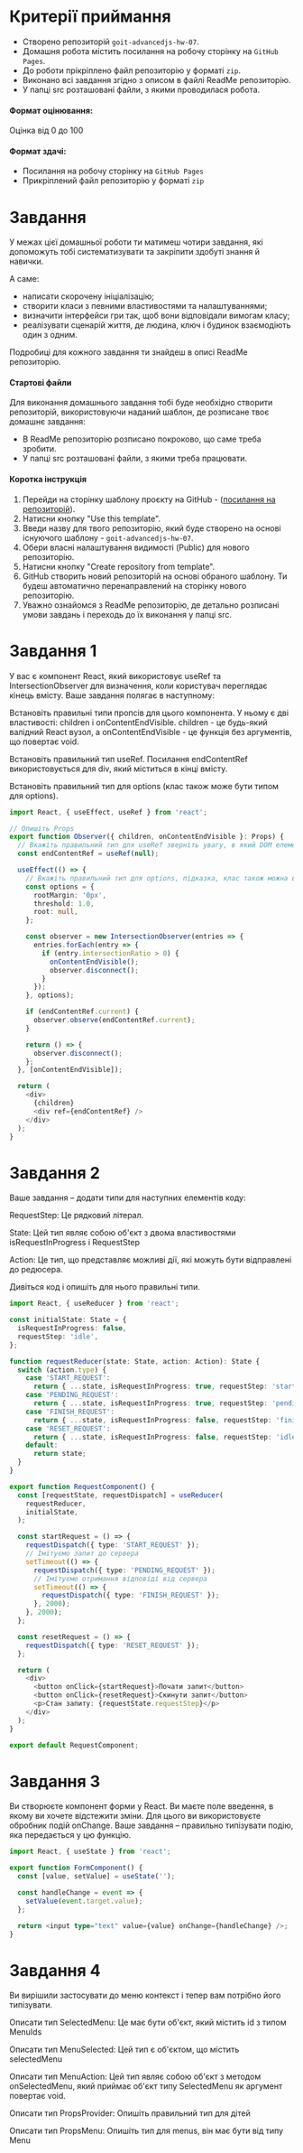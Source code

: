 # Критерії приймання

- Створено репозиторій `goit-advancedjs-hw-07`.
- Домашня робота містить посилання на робочу сторінку на `GitHub Pages`.
- До роботи прiкрiплено файл репозиторiю у форматi `zip`.
- Виконано всі завдання згідно з описом в файлi ReadMe репозиторію.
- У папці src розташовані файли, з якими проводилася робота.

#### Формат оцінювання:

Оцінка від 0 до 100

#### Формат здачi:

- Посилання на робочу сторінку на `GitHub Pages`
- Прикрiплений файл репозиторію у форматi `zip`

# Завдання

У межах цієї домашньої роботи ти матимеш чотири завдання, які допоможуть тобі
систематизувати та закріпити здобуті знання й навички.

А саме:

- написати скорочену ініціалізацію;
- створити класи з певними властивостями та налаштуваннями;
- визначити інтерфейси гри так, щоб вони відповідали вимогам класу;
- реалізувати сценарій життя, де людина, ключ і будинок взаємодіють один з
  одним.

Подробиці для кожного завдання ти знайдеш в описі ReadMe репозиторію.

#### Стартові файли

Для виконання домашнього завдання тобі буде необхідно створити репозиторій,
використовуючи наданий шаблон, де розписане твоє домашнє завдання:

- В ReadMe репозиторію розписано покроково, що саме треба зробити.
- У папці src розташовані файли, з якими треба працювати.

#### Коротка інструкція

1. Перейди на сторінку шаблону проєкту на GitHub -
   ([посилання на репозиторій](https://github.com/goitacademy/typescript-homework-module-3)).
2. Натисни кнопку "Use this template".
3. Введи назву для твого репозиторію, який буде створено на основі існуючого
   шаблону - `goit-advancedjs-hw-07`.
4. Обери власні налаштування видимості (Public) для нового репозиторію.
5. Натисни кнопку "Create repository from template".
6. GitHub створить новий репозиторій на основі обраного шаблону. Ти будеш
   автоматично перенаправлений на сторінку нового репозиторію.
7. Уважно ознайомся з ReadMe репозиторію, де детально розписані умови завдань і
   переходь до їх виконання у папці src.

# Завдання 1

У вас є компонент React, який використовує useRef та IntersectionObserver для
визначення, коли користувач переглядає кінець вмісту. Ваше завдання полягає в
наступному:

Встановіть правильні типи пропсів для цього компонента. У ньому є дві
властивості: children і onContentEndVisible. children - це будь-який валідний
React вузол, а onContentEndVisible - це функція без аргументів, що повертає
void.

Встановіть правильний тип useRef. Посилання endContentRef використовується для
div, який міститься в кінці вмісту.

Встановіть правильний тип для options (клас також може бути типом для options).

```ts
import React, { useEffect, useRef } from 'react';

// Опишіть Props
export function Observer({ children, onContentEndVisible }: Props) {
  // Вкажіть правильний тип для useRef зверніть увагу, в який DOM елемент ми його передаємо
  const endContentRef = useRef(null);

  useEffect(() => {
    // Вкажіть правильний тип для options, підказка, клас також можна вказувати як тип
    const options = {
      rootMargin: '0px',
      threshold: 1.0,
      root: null,
    };

    const observer = new IntersectionObserver(entries => {
      entries.forEach(entry => {
        if (entry.intersectionRatio > 0) {
          onContentEndVisible();
          observer.disconnect();
        }
      });
    }, options);

    if (endContentRef.current) {
      observer.observe(endContentRef.current);
    }

    return () => {
      observer.disconnect();
    };
  }, [onContentEndVisible]);

  return (
    <div>
      {children}
      <div ref={endContentRef} />
    </div>
  );
}
```

# Завдання 2

Ваше завдання – додати типи для наступних елементів коду:

RequestStep: Це рядковий літерал.

State: Цей тип являє собою об'єкт з двома властивостями isRequestInProgress і
RequestStep

Action: Це тип, що представляє можливі дії, які можуть бути відправлені до
редюсера.

Дивіться код і опишіть для нього правильні типи.

```ts
import React, { useReducer } from 'react';

const initialState: State = {
  isRequestInProgress: false,
  requestStep: 'idle',
};

function requestReducer(state: State, action: Action): State {
  switch (action.type) {
    case 'START_REQUEST':
      return { ...state, isRequestInProgress: true, requestStep: 'start' };
    case 'PENDING_REQUEST':
      return { ...state, isRequestInProgress: true, requestStep: 'pending' };
    case 'FINISH_REQUEST':
      return { ...state, isRequestInProgress: false, requestStep: 'finished' };
    case 'RESET_REQUEST':
      return { ...state, isRequestInProgress: false, requestStep: 'idle' };
    default:
      return state;
  }
}

export function RequestComponent() {
  const [requestState, requestDispatch] = useReducer(
    requestReducer,
    initialState,
  );

  const startRequest = () => {
    requestDispatch({ type: 'START_REQUEST' });
    // Імітуємо запит до сервера
    setTimeout(() => {
      requestDispatch({ type: 'PENDING_REQUEST' });
      // Імітуємо отримання відповіді від сервера
      setTimeout(() => {
        requestDispatch({ type: 'FINISH_REQUEST' });
      }, 2000);
    }, 2000);
  };

  const resetRequest = () => {
    requestDispatch({ type: 'RESET_REQUEST' });
  };

  return (
    <div>
      <button onClick={startRequest}>Почати запит</button>
      <button onClick={resetRequest}>Скинути запит</button>
      <p>Стан запиту: {requestState.requestStep}</p>
    </div>
  );
}

export default RequestComponent;
```

# Завдання 3

Ви створюєте компонент форми у React. Ви маєте поле введення, в якому ви хочете
відстежити зміни. Для цього ви використовуєте обробник подій onChange. Ваше
завдання – правильно типізувати подію, яка передається у цю функцію.

```ts
import React, { useState } from 'react';

export function FormComponent() {
  const [value, setValue] = useState('');

  const handleChange = event => {
    setValue(event.target.value);
  };

  return <input type="text" value={value} onChange={handleChange} />;
}
```

# Завдання 4

Ви вирішили застосувати до меню контекст і тепер вам потрібно його типізувати.

Описати тип SelectedMenu: Це має бути об'єкт, який містить id з типом MenuIds

Описати тип MenuSelected: Цей тип є об'єктом, що містить selectedMenu

Описати тип MenuAction: Цей тип являє собою об'єкт з методом onSelectedMenu,
який приймає об'єкт типу SelectedMenu як аргумент повертає void.

Описати тип PropsProvider: Опишіть правильний тип для дітей

Описати тип PropsMenu: Опишіть тип для menus, він має бути від типу Menu
